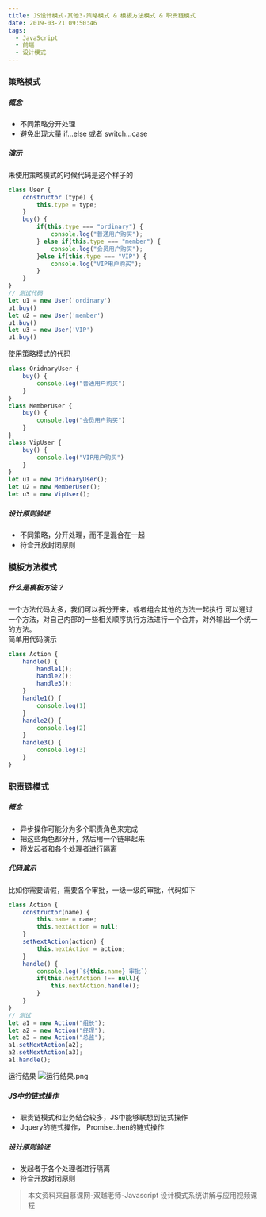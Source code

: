 ```yaml
---
title: JS设计模式-其他3-策略模式 & 模板方法模式 & 职责链模式
date: 2019-03-21 09:50:46
tags:
  - JavaScript
  - 前端
  - 设计模式
---
```

### 策略模式
##### 概念
- 不同策略分开处理
- 避免出现大量 if...else 或者 switch...case
<!-- more -->

##### 演示
未使用策略模式的时候代码是这个样子的
```javascript
class User {
    constructor (type) {
        this.type = type;
    }
    buy() {
        if(this.type === "ordinary") {
            console.log("普通用户购买");
        } else if(this.type === "member") {
            console.log("会员用户购买");
        }else if(this.type === "VIP") {
            console.log("VIP用户购买");
        }
    }
}
// 测试代码
let u1 = new User('ordinary')
u1.buy()
let u2 = new User('member')
u1.buy()
let u3 = new User('VIP')
u1.buy()
```
使用策略模式的代码
```javascript
class OridnaryUser {
    buy() {
        console.log("普通用户购买")
    }
}
class MemberUser {
    buy() {
        console.log("会员用户购买")
    }
}
class VipUser {
    buy() {
        console.log("VIP用户购买")
    }
}
let u1 = new OridnaryUser();
let u2 = new MemberUser();
let u3 = new VipUser();
```

##### 设计原则验证
- 不同策略，分开处理，而不是混合在一起
- 符合开放封闭原则

### 模板方法模式
##### 什么是模板方法？
一个方法代码太多，我们可以拆分开来，或者组合其他的方法一起执行
可以通过一个方法，对自己内部的一些相关顺序执行方法进行一个合并，对外输出一个统一的方法。  
简单用代码演示
```javascript
class Action {
    handle() {
        handle1();
        handle2();
        handle3();
    }
    handle1() {
        console.log(1)
    }
    handle2() {
        console.log(2)
    }
    handle3() {
        console.log(3)
    }
}
```

### 职责链模式
##### 概念
- 异步操作可能分为多个职责角色来完成
- 把这些角色都分开，然后用一个链串起来
- 将发起者和各个处理者进行隔离
##### 代码演示
比如你需要请假，需要各个审批，一级一级的审批，代码如下
```javascript
class Action {
    constructor(name) {
        this.name = name;
        this.nextAction = null;
    }
    setNextAction(action) {
        this.nextAction = action;
    }
    handle() {
        console.log(`${this.name} 审批`)
        if(this.nextAction !== null){
            this.nextAction.handle();
        }
    }
}
// 测试
let a1 = new Action("组长");
let a2 = new Action("经理");
let a3 = new Action("总监");
a1.setNextAction(a2);
a2.setNextAction(a3);
a1.handle();
```
运行结果
![运行结果.png](https://upload-images.jianshu.io/upload_images/8878633-06d55d2f3ea390a4.png?imageMogr2/auto-orient/strip%7CimageView2/2/w/1240)

##### JS中的链式操作
- 职责链模式和业务结合较多，JS中能够联想到链式操作
- Jquery的链式操作， Promise.then的链式操作

##### 设计原则验证
- 发起者于各个处理者进行隔离
- 符合开放封闭原则

> 本文资料来自慕课网-双越老师-Javascript 设计模式系统讲解与应用视频课程
